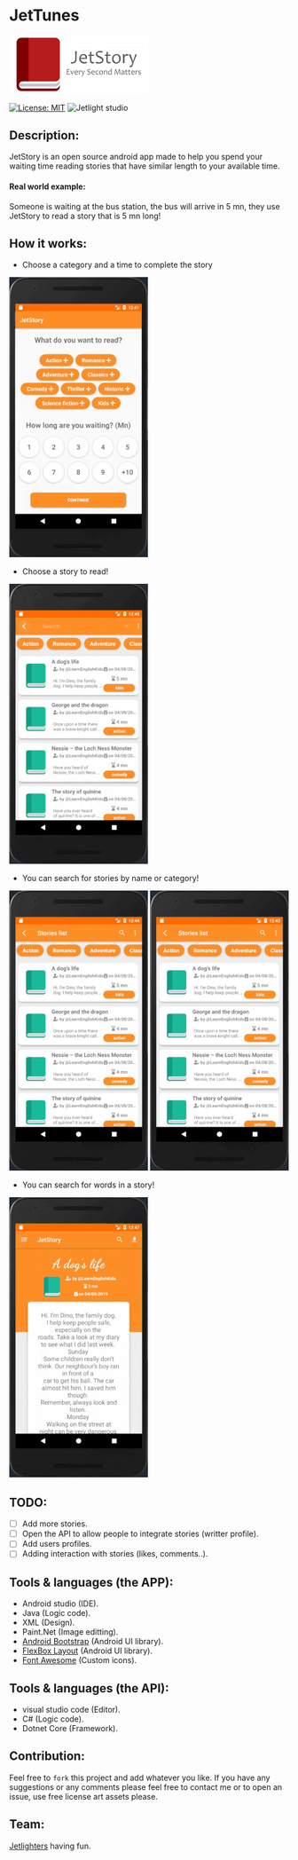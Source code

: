 # JetTunes

<img width="250" src="Screenshots/splashScreen.png">

[![License: MIT](https://img.shields.io/badge/License-MIT-green.svg)](https://opensource.org/licenses/MIT)
![Jetlight studio](https://img.shields.io/badge/Made%20by-Jetlight%20studio-blue.svg?color=082544)


## Description:
JetStory is an open source android app made to help you spend your waiting time reading stories that have similar length to your available time.
#### Real world example:
  Someone is waiting at the bus station, the bus will arrive in 5 mn, they use JetStory to read a story that is 5 mn long!

## How it works:
* Choose a category and a time to complete the story 
<img width="250" src="Screenshots/choseTimeGIF.gif">

* Choose a story to read! 
<img width="250" src="Screenshots/readinGif.gif">


* You can search for stories by name or category! 

<img width="250" src="Screenshots/searchBarGif.gif"> <img width="250" src="Screenshots/simpelUxGIF.gif">

* You can search for words in a story!
<img width="250" src="Screenshots/searchReading.gif">


## TODO:
- [ ] Add more stories.
- [ ] Open the API to allow people to integrate stories (writter profile).
- [ ] Add users profiles.
- [ ] Adding interaction with stories (likes, comments..).

## Tools & languages (the APP):    
* Android studio (IDE).
* Java (Logic code).
* XML (Design).
* Paint.Net (Image editting).
* [Android Bootstrap](https://github.com/Bearded-Hen/Android-Bootstrap) (Android UI library).
* [FlexBox Layout](https://github.com/google/flexbox-layout) (Android UI library).
* [Font Awesome](https://fontawesome.com) (Custom icons).

## Tools & languages (the API):
* visual studio code (Editor).
* C# (Logic code).
* Dotnet Core (Framework).

## Contribution:
Feel free to `fork` this project and add whatever you like. If you have any suggestions or any comments please feel free to contact me or to open an issue, use free license art assets please.

## Team:
[Jetlighters](https://github.com/JetLightStudio) having fun.
